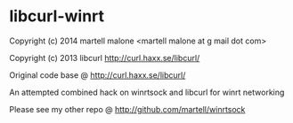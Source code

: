 libcurl-winrt
=============
Copyright (c) 2014 martell malone \<martell malone at g mail dot com\>

Copyright (c) 2013 libcurl http://curl.haxx.se/libcurl/

Original code base @ http://curl.haxx.se/libcurl/


An attempted combined hack on winrtsock and libcurl for winrt networking

Please see my other repo @
http://github.com/martell/winrtsock
